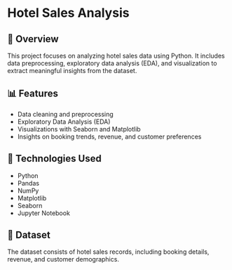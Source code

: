 # Hotel Sales Analysis

## 📌 Overview
This project focuses on analyzing hotel sales data using Python. It includes data preprocessing, exploratory data analysis (EDA), and visualization to extract meaningful insights from the dataset.

## 📊 Features
- Data cleaning and preprocessing
- Exploratory Data Analysis (EDA)
- Visualizations with Seaborn and Matplotlib
- Insights on booking trends, revenue, and customer preferences

## 🔧 Technologies Used
- Python
- Pandas
- NumPy
- Matplotlib
- Seaborn
- Jupyter Notebook

## 📂 Dataset
The dataset consists of hotel sales records, including booking details, revenue, and customer demographics.


